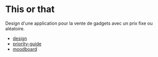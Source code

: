 # This or that

Design d'une application pour la vente de gadgets avec un prix fixe ou aléatoire.

* [design](./design)
* [priority-guide](./priority-guide)
* [moodboard](https://projects.invisionapp.com/boards/K23XND9VGBN/)